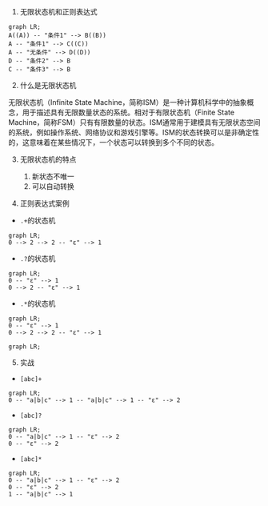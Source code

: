 1. 无限状态机和正则表达式

```mermaid
graph LR;
A((A)) -- "条件1" --> B((B))
A -- "条件1" --> C((C))
A -- "无条件" --> D((D))
D -- "条件2" --> B
C -- "条件3" --> B
```

2. 什么是无限状态机

无限状态机（Infinite State Machine，简称ISM）是一种计算机科学中的抽象概念，用于描述具有无限数量状态的系统。相对于有限状态机（Finite State Machine，简称FSM）只有有限数量的状态。ISM通常用于建模具有无限状态空间的系统，例如操作系统、网络协议和游戏引擎等。ISM的状态转换可以是非确定性的，这意味着在某些情况下，一个状态可以转换到多个不同的状态。

3. 无限状态机的特点
   1. 新状态不唯一
   2. 可以自动转换

4. 正则表达式案例

+ `.+`的状态机

```mermaid
graph LR;
0 --> 2 --> 2 -- "ɛ" --> 1
```

+ `.?`的状态机

```mermaid
graph LR;
0 -- "ɛ" --> 1
0 --> 2 -- "ɛ" --> 1
```

+ `.*`的状态机

```mermaid
graph LR;
0 -- "ɛ" --> 1
0 --> 2 --> 2 -- "ɛ" --> 1
```

```mermaid
graph LR;
```

5. 实战

+ `[abc]+`
```mermaid
graph LR;
0 -- "a|b|c" --> 1 -- "a|b|c" --> 1 -- "ɛ" --> 2
```

+ `[abc]?`
```mermaid
graph LR;
0 -- "a|b|c" --> 1 -- "ɛ" --> 2
0 -- "ɛ" --> 2
```

+ `[abc]*`
```mermaid
graph LR;
0 -- "a|b|c" --> 1 -- "ɛ" --> 2
0 -- "ɛ" --> 2
1 -- "a|b|c" --> 1
```